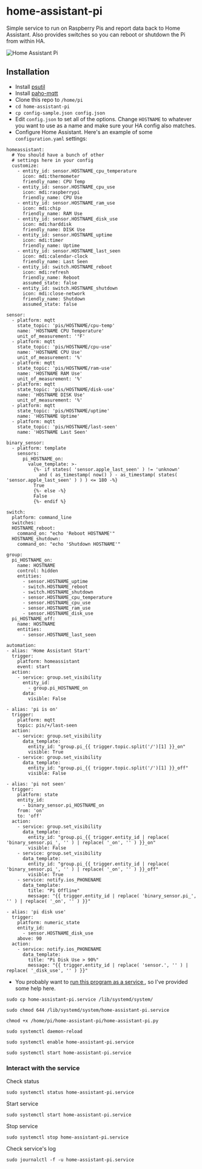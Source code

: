 # home-assistant-pi
Simple service to run on Raspberry Pis and report data back to Home Assistant. Also provides switches so you can reboot or shutdown the Pi from within HA.

![Home Assistant Pi](./group-home-assistant.png?raw=true "Home Assistant Pi")

## Installation

* Install [psutil](https://pypi.python.org/pypi/psutil)
* Install [paho-mqtt](https://pypi.python.org/pypi/paho-mqtt)
* Clone this repo to `/home/pi`
* `cd home-assistant-pi`
* `cp config-sample.json config.json`
* Edit `config.json` to set all of the options. Change `HOSTNAME` to whatever you want to use as a name and make sure your HA config also matches.
* Configure Home Assistant. Here's an example of some `configuration.yaml` settings:
```
homeassistant:
  # You should have a bunch of other
  # settings here in your config
  customize:
    - entity_id: sensor.HOSTNAME_cpu_temperature
      icon: mdi:thermometer
      friendly_name: CPU Temp
    - entity_id: sensor.HOSTNAME_cpu_use
      icon: mdi:raspberrypi
      friendly_name: CPU Use
    - entity_id: sensor.HOSTNAME_ram_use
      icon: mdi:chip
      friendly_name: RAM Use
	- entity_id: sensor.HOSTNAME_disk_use
	  icon: mdi:harddisk
	  friendly_name: DISK Use
    - entity_id: sensor.HOSTNAME_uptime
      icon: mdi:timer
      friendly_name: Uptime
    - entity_id: sensor.HOSTNAME_last_seen
      icon: mdi:calendar-clock
      friendly_name: Last Seen
	- entity_id: switch.HOSTNAME_reboot
	  icon: mdi:refresh
	  friendly_name: Reboot
	  assumed_state: false
	- entity_id: switch.HOSTNAME_shutdown
	  icon: mdi:close-network
	  friendly_name: Shutdown
	  assumed_state: false

sensor:
  - platform: mqtt
    state_topic: 'pis/HOSTNAME/cpu-temp'
    name: 'HOSTNAME CPU Temperature'
    unit_of_measurement: '°F'
  - platform: mqtt
    state_topic: 'pis/HOSTNAME/cpu-use'
    name: 'HOSTNAME CPU Use'
    unit_of_measurement: '%'
  - platform: mqtt
    state_topic: 'pis/HOSTNAME/ram-use'
    name: 'HOSTNAME RAM Use'
    unit_of_measurement: '%'
  - platform: mqtt
    state_topic: 'pis/HOSTNAME/disk-use'
    name: 'HOSTNAME DISK Use'
    unit_of_measurement: '%'
  - platform: mqtt
    state_topic: 'pis/HOSTNAME/uptime'
    name: 'HOSTNAME Uptime'
  - platform: mqtt
    state_topic: 'pis/HOSTNAME/last-seen'
    name: 'HOSTNAME Last Seen'

binary_sensor:
  - platform: template
    sensors:
	  pi_HOSTNAME_on:
	    value_template: >-
		  {%- if states( 'sensor.apple_last_seen' ) != 'unknown'
		    and ( as_timestamp( now() ) - as_timestamp( states( 'sensor.apple_last_seen' ) ) ) <= 180 -%}
		  True
		  {%- else -%}
		  False
		  {%- endif %}

switch:
  platform: command_line
  switches:
  HOSTNAME_reboot:
	command_on: "echo 'Reboot HOSTNAME'"
  HOSTNAME_shutdown:
	command_on: "echo 'Shutdown HOSTNAME'"

group:
  pi_HOSTNAME_on:
    name: HOSTNAME
    control: hidden
    entities:
	  - sensor.HOSTNAME_uptime
	  - switch.HOSTNAME_reboot
	  - switch.HOSTNAME_shutdown
	  - sensor.HOSTNAME_cpu_temperature
	  - sensor.HOSTNAME_cpu_use
	  - sensor.HOSTNAME_ram_use
	  - sensor.HOSTNAME_disk_use
  pi_HOSTNAME_off:
    name: HOSTNAME
    entities:
	  - sensor.HOSTNAME_last_seen

automation:
- alias: 'Home Assistant Start'
  trigger:
    platform: homeassistant
    event: start
  action:
    - service: group.set_visibility
      entity_id:
        - group.pi_HOSTNAME_on
      data:
        visible: False

- alias: 'pi is on'
  trigger:
    platform: mqtt
    topic: pis/+/last-seen
  action:
    - service: group.set_visibility
      data_template:
        entity_id: "group.pi_{{ trigger.topic.split('/')[1] }}_on"
        visible: True
    - service: group.set_visibility
      data_template:
        entity_id: "group.pi_{{ trigger.topic.split('/')[1] }}_off"
        visible: False

- alias: 'pi not seen'
  trigger:
    platform: state
    entity_id:
      - binary_sensor.pi_HOSTNAME_on
    from: 'on'
    to: 'off'
  action:
    - service: group.set_visibility
      data_template:
        entity_id: "group.pi_{{ trigger.entity_id | replace( 'binary_sensor.pi_', '' ) | replace( '_on', '' ) }}_on"
        visible: False
    - service: group.set_visibility
      data_template:
        entity_id: "group.pi_{{ trigger.entity_id | replace( 'binary_sensor.pi_', '' ) | replace( '_on', '' ) }}_off"
        visible: True
    - service: notify.ios_PHONENAME
      data_template:
        title: "Pi Offline"
        message: "{{ trigger.entity_id | replace( 'binary_sensor.pi_', '' ) | replace( '_on', '' ) }}"

- alias: 'pi disk use'
  trigger:
    platform: numeric_state
    entity_id:
      - sensor.HOSTNAME_disk_use
    above: 90
  action:
    - service: notify.ios_PHONENAME
      data_template:
        title: "Pi Disk Use > 90%"
        message: "{{ trigger.entity_id | replace( 'sensor.', '' ) | replace( '_disk_use', '' ) }}"

```
* You probably want to [run this program as a service ](http://www.diegoacuna.me/how-to-run-a-script-as-a-service-in-raspberry-pi-raspbian-jessie/), so I've provided some help here.
```
sudo cp home-assistant-pi.service /lib/systemd/system/

sudo chmod 644 /lib/systemd/system/home-assistant-pi.service

chmod +x /home/pi/home-assistant-pi/home-assistant-pi.py

sudo systemctl daemon-reload

sudo systemctl enable home-assistant-pi.service

sudo systemctl start home-assistant-pi.service
```

### Interact with the service
Check status

`sudo systemctl status home-assistant-pi.service`

Start service

`sudo systemctl start home-assistant-pi.service`

Stop service

`sudo systemctl stop home-assistant-pi.service`

Check service's log

`sudo journalctl -f -u home-assistant-pi.service`
